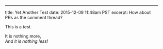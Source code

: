 ---
title: Yet Another Test
date: 2015-12-09 11:48am PST
excerpt: How about PRs as the comment thread?

This is a test.

It is nothing more,<br/>
*And it is nothing less!*
